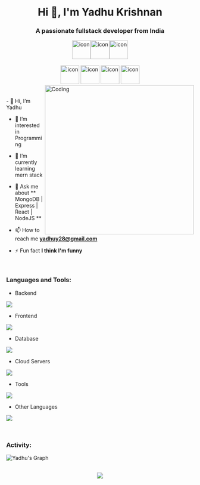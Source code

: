 <h1 align="center">Hi 👋, I'm Yadhu Krishnan</h1>
<h3 align="center">A passionate fullstack developer from India</h3>

<!---
Beyon-D-Yadhu/Beyon-D-Yadhu is a ✨ special ✨ repository because its `README.md` (this file) appears on your GitHub profile.
You can click the Preview link to take a look at your changes.
--->
<div align="center" style="display: flex; justify-content: center; align-items: center;">
<!--   <img src="https://techstack-generator.vercel.app/java-icon.svg" alt="icon" width="50" height="50" /> -->
<!--   <img src="https://techstack-generator.vercel.app/python-icon.svg" alt="icon" width="50" height="50" /> -->
<!--   <img src="https://techstack-generator.vercel.app/ts-icon.svg" alt="icon" width="50" height="50" /> -->
  <img src="https://techstack-generator.vercel.app/js-icon.svg" alt="icon"width="50" height="50" />
  <img src="https://techstack-generator.vercel.app/react-icon.svg" alt="icon" width="50" height="50" />
 <img src="https://techstack-generator.vercel.app/mysql-icon.svg" alt="icon" width="50" height="50" />
</div>

<br>
<div align="center">
<!--   <img src="https://techstack-generator.vercel.app/docker-icon.svg" alt="icon" width="50" height="50" /> -->
  <img src="https://techstack-generator.vercel.app/aws-icon.svg" alt="icon" width="50" height="50" />
  <img src="https://techstack-generator.vercel.app/github-icon.svg" alt="icon" width="50" height="50" />
  <img src="https://techstack-generator.vercel.app/prettier-icon.svg" alt="icon" width="50" height="50" />
  <img src="https://techstack-generator.vercel.app/restapi-icon.svg" alt="icon" width="50" height="50" />
<!--   <img src="https://techstack-generator.vercel.app/graphql-icon.svg" alt="icon" width="50" height="50" /> -->
</div>

<img align="right" alt="Coding" width="400" src="https://user-images.githubusercontent.com/74038190/229223263-cf2e4b07-2615-4f87-9c38-e37600f8381a.gif">
<br><br>
- 👋 Hi, I’m Yadhu

- 👀 I’m interested in Programming
  
- 🌱 I’m currently learning mern stack 
    
- 💬 Ask me about ** MongoDB | Express | React | NodeJS **

- 📫 How to reach me **yadhuy28@gmail.com**

- ⚡ Fun fact **I think I'm funny**

<br>
<h3 margin-top='100px' align="left">Languages and Tools:</h3>

- Backend
<p align="left">
  <a href="https://skillicons.dev">
    <img src="https://skillicons.dev/icons?i=nodejs,express" />
  </a>
</p>

- Frontend
<p align="left">
  <a href="https://skillicons.dev">
    <img src="https://skillicons.dev/icons?i=js,react,redux,tailwind,materialui" />
  </a>
</p>

- Database
<p align="left">
  <a href="https://skillicons.dev">
    <img src="https://skillicons.dev/icons?i=mongodb,mysql,postgresql" />
  </a>
</p>

- Cloud Servers
<p align="left">
  <a href="https://skillicons.dev">
    <img src="https://skillicons.dev/icons?i=aws,gcp,firebase" />
  </a>
</p>

- Tools
<p align="left">
  <a href="https://skillicons.dev">
    <img src="https://skillicons.dev/icons?i=git,github,figma,vscode,postman,linux" />
  </a>
</p>

- Other Languages
<p align="left">
  <a href="https://skillicons.dev">
    <img src="https://skillicons.dev/icons?i=c,java,html,css" />
  </a>
</p>

<br/>
<h3 align="left">Activity:</h3>

![Yadhu's Graph](https://github-readme-activity-graph.vercel.app/graph?username=Beyon-D-Yadhu&custom_title=Yadhu's%20GitHub%20Activity%20Graph&bg_color=0D1117&color=7F3FBF&line=7F3FBF&point=7F3FBF&area_color=FFFFFF&title_color=FFFFFF&area=true)
<br><br>


<p align="center">
<img src="https://raw.githubusercontent.com/trinib/trinib/a5f17399d881c5651a89bfe4a621014b08346cf0/images/marquee.svg">
